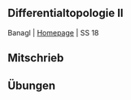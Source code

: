 ## Differentialtopologie II
Banagl | [Homepage](https://www.mathi.uni-heidelberg.de/~banagl/teaching.htm) | SS 18

## Mitschrieb

## Übungen
